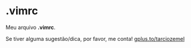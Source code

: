 .vimrc
======

Meu arquivo **.vimrc**. 

Se tiver alguma sugestão/dica, por favor, me conta! [gplus.to/tarciozemel](http://gplus.to/tarciozemel)
